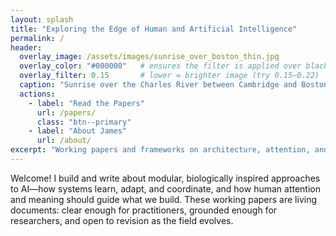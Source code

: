 ```yaml
---
layout: splash
title: "Exploring the Edge of Human and Artificial Intelligence"
permalink: /
header:
  overlay_image: /assets/images/sunrise_over_boston_thin.jpg
  overlay_color: "#000000"   # ensures the filter is applied over black, not theme default
  overlay_filter: 0.15       # lower = brighter image (try 0.15–0.22)
  caption: "Sunrise over the Charles River between Cambridge and Boston"
  actions:
    - label: "Read the Papers"
      url: /papers/
      class: "btn--primary"
    - label: "About James"
      url: /about/
excerpt: "Working papers and frameworks on architecture, attention, and the pursuit of wisdom in machine intelligence."
---
```


<style>
/* Keep your shallower hero as before */
.page__hero--overlay {
  min-height: 48vh !important;
  height: auto !important;
  background-position: center 35% !important;
  background-size: cover !important;
  padding-top: 1.75rem !important;
  padding-bottom: 1.75rem !important;
}

/* 🎯 Move the subtitle down relative to the title */
.page__hero--overlay .page__lead {
  margin-top: 16rem !important;      /* increase to push subtitle lower */
  margin-bottom: 1.75rem !important;   /* adds some space before buttons */
}

/* 🎯 Move the Read the Papers / About James buttons down as a group */
.page__hero--overlay .page__actions {
  margin-top: 1.0rem !important;    /* increase if you want more separation */
}

/* Ensure the buttons stay vertically inside the hero */
.page__hero--overlay .page__actions .btn {
  position: relative !important;
  top: 0 !important;
}

/* Mobile adjustments for readability */
@media (max-width: 768px) {
  .page__hero--overlay {
    min-height: 52vh !important;
    background-position: center 40% !important;
  }
  .page__hero--overlay .page__lead { margin-top: 2rem !important; }
}
</style>

Welcome! I build and write about modular, biologically inspired approaches to AI—how systems learn, adapt, and coordinate, and how human attention and meaning should guide what we build. These working papers are living documents: clear enough for practitioners, grounded enough for researchers, and open to revision as the field evolves.
